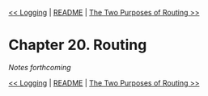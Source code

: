 [&lt;&lt; Logging](ch19-logging.md) | [README](README.md) | [The Two Purposes of Routing &gt;&gt;](ch21-the-two-purposes-of-routing.md)

# Chapter 20. Routing

*Notes forthcoming*

[&lt;&lt; Logging](ch19-logging.md) | [README](README.md) | [The Two Purposes of Routing &gt;&gt;](ch21-the-two-purposes-of-routing.md)